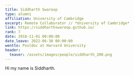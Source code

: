 ```yaml
---
title: Siddharth Swaroop
type: alumni 
affiliation: University of Cambridge 
excerpt: Remote Collaborator // *University of Cambridge*
link: https://siddharthswaroop.github.io/
rank: 7
date: 2018-11-01 00:00:00
date_leave: 2022-06-30 00:00:00
wentto: Postdoc at Harvard University
header:
  teaser: /assets/images/people/siddharth_200.png
---
```


Hi my name is Siddharth.
